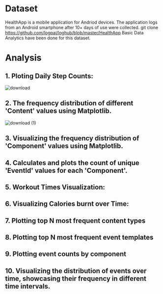 

# Dataset
HealthApp is a mobile application for Andriod devices. The application logs from an Android smartphone after 10+ days of use were collected.
git clone https://github.com/logpai/loghub/blob/master/HealthApp
Basic Data Analytics have been done for this dataset.

# Analysis

## 1. Ploting Daily Step Counts:
![download](https://github.com/aryan99601/Health-App-Analysis/assets/121533839/2c42389b-cb94-4dbe-aff0-da5a202d984f)

## 2. The frequency distribution of different 'Content' values using Matplotlib.
![download (1)](https://github.com/aryan99601/Health-App-Analysis/assets/121533839/107a977c-9995-4233-b18d-f55da7308c6b)


## 3. Visualizing the frequency distribution of 'Component' values using Matplotlib.


## 4. Calculates and plots the count of unique 'EventId' values for each 'Component'.

## 5. Workout Times Visualization:


## 6. Visualizing Calories burnt over Time:


## 7. Plotting top N most frequent content types

## 8. Plotting top N most frequent event templates

## 9. Plotting event counts by component


## 10. Visualizing the distribution of events over time, showcasing their frequency in different time intervals.




